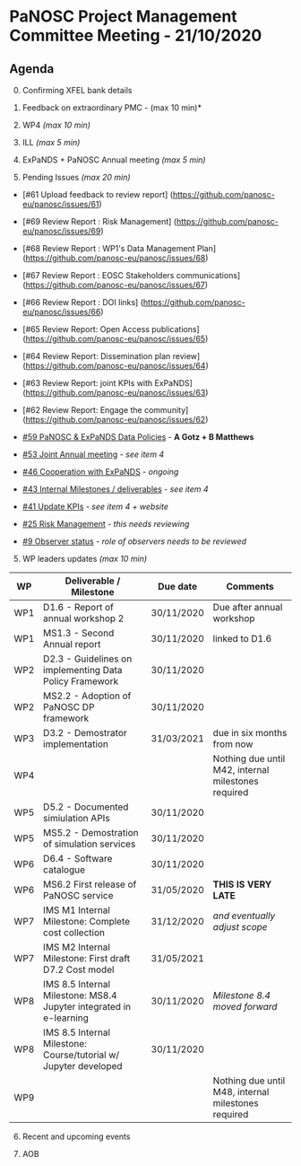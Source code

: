 PaNOSC Project Management Committee Meeting - 21/10/2020 
=========================================================

Agenda
------	
0. Confirming XFEL bank details

1. Feedback on extraordinary PMC - (max 10 min)*

2. WP4 *(max 10 min)*

3. ILL *(max 5 min)*

4. ExPaNDS + PaNOSC Annual meeting *(max 5 min)*

5. Pending Issues *(max 20 min)*

* [#61 Upload feedback to review report] (https://github.com/panosc-eu/panosc/issues/61)
* [#69 Review Report : Risk Management] (https://github.com/panosc-eu/panosc/issues/69)
* [#68 Review Report : WP1's Data Management Plan] (https://github.com/panosc-eu/panosc/issues/68)
* [#67 Review Report : EOSC Stakeholders communications] (https://github.com/panosc-eu/panosc/issues/67)
* [#66 Review Report : DOI links] (https://github.com/panosc-eu/panosc/issues/66)
* [#65 Review Report: Open Access publications] (https://github.com/panosc-eu/panosc/issues/65)
* [#64 Review Report: Dissemination plan review] (https://github.com/panosc-eu/panosc/issues/64)
* [#63 Review Report: joint KPIs with ExPaNDS] (https://github.com/panosc-eu/panosc/issues/63)
* [#62 Review Report: Engage the community] (https://github.com/panosc-eu/panosc/issues/62)

* [#59 PaNOSC & ExPaNDS Data Policies](https://github.com/panosc-eu/panosc/issues/59) - **A Gotz + B Matthews**
* [#53 Joint Annual meeting](https://github.com/panosc-eu/panosc/issues/53) - *see item 4*
* [#46 Cooperation with ExPaNDS](https://github.com/panosc-eu/panosc/issues/46) - *ongoing*
* [#43 Internal Milestones / deliverables](https://github.com/panosc-eu/panosc/issues/43) - *see item 4*
* [#41 Update KPIs](https://github.com/panosc-eu/panosc/issues/41) - *see item 4 + website*
* [#25 Risk Management](https://github.com/panosc-eu/panosc/issues/25) - *this needs reviewing*
* [#9 Observer status](https://github.com/panosc-eu/panosc/issues/9) - *role of observers needs to be reviewed*

5. WP leaders updates *(max 10 min)*

| WP | Deliverable / Milestone | Due date | Comments |
| -- | --------- | -------- | -------- |
| WP1 | D1.6 - Report of annual workshop 2 | 30/11/2020 | Due after annual workshop |
| WP1 | MS1.3 - Second Annual report | 30/11/2020 | linked to D1.6 |
| WP2 | D2.3 - Guidelines on implementing Data Policy Framework | 30/11/2020 | |
| WP2 | MS2.2 - Adoption of PaNOSC DP framework | 30/11/2020 | |
| WP3 | D3.2 - Demostrator implementation | 31/03/2021 | due in six months from now |
| WP4 | | | Nothing due until M42, internal milestones required |
| WP5 | D5.2 - Documented simiulation APIs | 30/11/2020 | |
| WP5 | MS5.2 - Demostration of simulation services | 30/11/2020 | |
| WP6 | D6.4 - Software catalogue | 30/11/2020 | |
| WP6 | MS6.2 First release of PaNOSC service| 31/05/2020 | **THIS IS VERY LATE** |
| WP7 | IMS M1 Internal Milestone: Complete cost collection |31/12/2020| *and eventually adjust scope* |
| WP7 | IMS M2 Internal Milestone: First draft D7.2 Cost model |31/05/2021 |  |
| WP8 | IMS 8.5 Internal Milestone: MS8.4 Jupyter integrated in e-learning | 30/11/2020 | *Milestone 8.4 moved forward* |
| WP8 | IMS 8.5 Internal Milestone: Course/tutorial w/ Jupyter developed | 30/11/2020 |  |
| WP9 | | | Nothing due until M48, internal milestones required |


6. Recent and upcoming events

7. AOB




